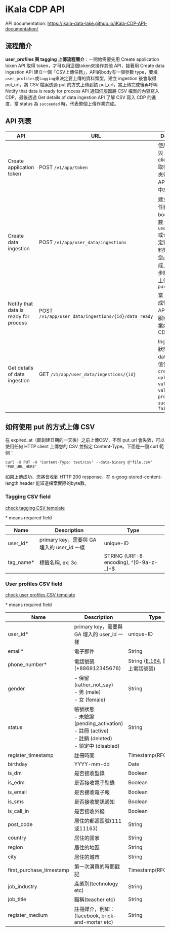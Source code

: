 iKala CDP API
===

API documentation: https://ikala-data-lake.github.io/iKala-CDP-API-documentation/

## 流程簡介
**user_profiles 與 tagging 上傳流程簡介**：一開始需要先用 Create application token API 取得 token，才可以用這個token來操作其他 API，接著用 Create data ingestion API 建立一個「CSV上傳任務」，API的body有一個參數 type，要填`user_profiles`或`tagging`來決定要上傳的資料類型，建立 ingestion 後會取得 put_url，將 CSV 檔案透過 put 的方式上傳到該 put_url，當上傳完成後再呼叫  Notify that data is ready for process API 通知伺服器將 CSV 檔案的內容寫入 CDP，最後透過 Get details of data ingestion API 了解 CSV 寫入 CDP 的進度，當 status 為 `succeeded` 時，代表整個上傳作業完成。

## API 列表
|API|URL|Description|
|-|-|-|
| Create application token| POST `/v1/app/token`| 使用 client_id 與 client_secret 取得 token，夾帶在其他 API 的 header 中來通過認證|
| Create data ingestion| POST `/v1/app/user_data/ingestions` |建立一個上傳任務，API的body有一個參數 type ，要填`user_profiles`或`tagging`來決定要上傳的資料類型，接著您必須自行完成上傳 CSV 的步驟，將檔案上傳到 `pur_url`|
| Notify that data is ready for process| POST `/v1/app/user_data/ingestions/{id}/data_ready`| 當 CSV 上傳完成後，使用此API主動通知伺服器將 CSV 檔案內容傳入 CDP|
| Get details of data ingestion|GET `/v1/app/user_data/ingestions/{id}`| Ingestion 目前狀態與 meta data，status 值包含 `created`, `uploaded`, `validating`, `validated`, `processing`, `succeeded`, `failed`|

## 如何使用 put 的方式上傳 CSV

在 expired_at（即創建日期的一天後）之前上傳CSV，不然 put_url 會失效，可以使用任何 HTTP client 上傳您的 CSV 並指定 Content-Type。下面是一個 curl 範例：

`curl -X PUT -H 'Content-Type: text/csv' --data-binary @"file.csv" 'PUR_URL_HERE'`

如果上傳成功，您將會收到 HTTP 200 response，在 x-goog-stored-content-length header 能知道檔案實際的byte數。

### Tagging CSV field

[check tagging CSV template](./tagging_CSV_template.csv)

\* means required field

|Name|Description|Type|
|-|-|-|
|user_id*|primary key，需要與 GA 埋入的 user_id 一樣|unique-ID|
|tag_name*| 標籤名稱, ex: 3c | STRING (URF-8 encoding), ^[0-9a-z\-_]+$|

### User profiles CSV field

[check user profiles CSV template](./user_profiles_CSV_template.csv)

\* means required field

|Name|Description|Type|
|-|-|-|
|user_id*|primary key，需要與 GA 埋入的 user_id 一樣|unique-ID|
|email*|電子郵件|String|
|phone_number*|電話號碼 (+886912345678)|String ([E.164](https://en.wikipedia.org/wiki/E.164), 國碼加上電話號碼)|
|gender|- 保留 (rather_not_say)<br> - 男 (male)<br> - 女 (female) |String|
|status| 帳號狀態<br> - 未驗證 (pending_activation)<br> - 註冊 (active)<br> - 註銷 (deleted)<br> - 鎖定中 (disabled) |String|
|register_timestamp|註冊時間|Timestamp(RFC3339)|
|birthday|YYYY-mm-dd|Date|
|is_dm|是否接收型錄|Boolean|
|is_edm|是否接收電子型錄|Boolean|
|is_email|是否接收電子報|Boolean|
|is_sms|是否接收簡訊通知|Boolean|
|is_call_in|是否接收外撥|Boolean|
|post_code|居住的郵遞區號(111或11163)|String|
|country|居住的國家|String|
|region|居住的地區|String|
|city|居住的城市|String|
|first_purchase_timestamp|第一次溝買的時間戳記|Timestamp(RFC3339)|
|job_industry|產業別(technology etc)|String|
|job_title|職稱(teacher etc)|String|
|register_medium|註冊媒介，例如：(facebook, brick-and-mortar etc) |String|

